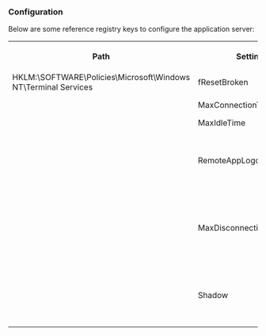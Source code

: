 ### Configuration

Below are some reference registry keys to configure the application server:

<table>
      <tr>
         <th data-column="0">
            <div>
               <p>Path</p>
            </div>
         </th>
         <th data-column="1">
           <div>
             <p>Setting</p>
          </div>
         <th data-column="2">
            <div>
               <p>Value</p>
            </div>
         </th>
         <th data-column="3">
           <div>
             <p>Comment</p>
           </div>
         </th>
      </tr>
      <tr>
         <td colspan="1">HKLM:\SOFTWARE\Policies\Microsoft\Windows NT\Terminal Services</td>
         <td colspan="1">fResetBroken</td>
         <td colspan="1">1 (DWORD)</td>
         <td colspan="1">Ends the session after disconnect.</td>
      </tr>
      <tr>
         <td colspan="1"></td>
         <td colspan="1">MaxConnectionTime</td>
         <td colspan="1">(DWORD)</td>
         <td colspan="1"><a href="https://www.windows-security.org/b78a6c9be6ee3ba31d2e1737274f91ea/set-time-limit-for-active-remote-desktop-services-sessions">Max RDP session time</a></td>
      </tr>
      <tr>
         <td colspan="1"></td>
         <td colspan="1">MaxIdleTime</td>
         <td colspan="1">(DWORD)</td>
         <td colspan="1"><a href="https://www.windows-security.org/cbeb2d81ac9f076b0cdde53077328afb/set-time-limit-for-active-but-idle-remote-desktop-services-sessions">Max RDP idle time</a></td>
      </tr>
      <tr>
         <td colspan="1"></td>
         <td colspan="1">RemoteAppLogoffTimeLimit</td>
         <td colspan="1">(DWORD)</td>
         <td colspan="1"><a href="https://www.windows-security.org/f133e6f0d1e4b6906129f6075ab87bfc/set-time-limit-for-logoff-of-remoteapp-sessions">Specifies how long the RDP session will stay alive after closing the application windows(s)</a></td>
      </tr>
      <tr>
         <td colspan="1"></td>
         <td colspan="1">MaxDisconnectionTime</td>
         <td colspan="1">(DWORD)</td>
         <td colspan="1"><a href="https://www.windows-security.org/666d6d71daa691cfa387b9c885da1f3d/set-time-limit-for-disconnected-sessions">Specifies how long the RDP session will stay alive and be reconnected to if the user disconnects</a></td>
      </tr>
      <tr>
         <td colspan="1"></td>
         <td colspan="1">Shadow</td>
         <td colspan="1">4(DWORD)</td>
         <td colspan="1"><a href="https://www.windows-security.org/d1cb44a0c8fa4a101929e6cb9b67e656/set-rules-for-remote-control-of-remote-desktop-services-user">Allow viewing a users RDP session via mstsc /shadow:{session-id} /noConsentPrompt</a></td>
      </tr>
</table>